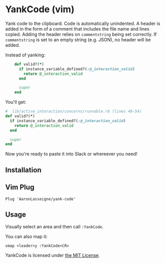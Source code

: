 # YankCode (vim)

Yank code to the clipboard. Code is automatically unindented. A header is added
in the form of a comment that includes the file name and lines copied. Adding
the header relies on `commentstring` being set correctly. If `commentstring` is
set to an empty string (e.g. JSON), no header will be added.

Instead of yanking:

```ruby
    def valid?(*)
      if instance_variable_defined?(:@_interaction_valid)
        return @_interaction_valid
      end

      super
    end
```

You'll get:

```ruby
#  lib/active_interaction/concerns/runnable.rb (lines 48-54)
def valid?(*)
  if instance_variable_defined?(:@_interaction_valid)
    return @_interaction_valid
  end

  super
end
```

Now you're ready to paste it into Slack or whereever you need!

## Installation

## Vim Plug

```vim
Plug 'AaronLasseigne/yank-code'
```

## Usage

Visually select an area and then call `:YankCode`.

You can also map it:

```vim
vmap <leader>y :YankCode<CR>
```

YankCode is licensed under [the MIT License][].

[the mit license]: LICENSE.md
